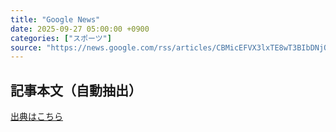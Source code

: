 ```yaml
---
title: "Google News"
date: 2025-09-27 05:00:00 +0900
categories: ["スポーツ"]
source: "https://news.google.com/rss/articles/CBMicEFVX3lxTE8wT3BIbDNjQlMtREhSMjZFOTk1emI1UDdmbzltbnZKRnZMa3F1S0JoY3lMQldqa0RVN0p4OFNxaU1Id0FHZnZPT1NBUmJwc2dicHAwYjQ1dkhPeUMtaEZPaW9lMHloMV9TTWczMHllTlk?oc=5"
---
```


## 記事本文（自動抽出）
<body class="y0K44d EA71Tc" id="readabilityBody"></body>

[出典はこちら](https://news.google.com/rss/articles/CBMicEFVX3lxTE8wT3BIbDNjQlMtREhSMjZFOTk1emI1UDdmbzltbnZKRnZMa3F1S0JoY3lMQldqa0RVN0p4OFNxaU1Id0FHZnZPT1NBUmJwc2dicHAwYjQ1dkhPeUMtaEZPaW9lMHloMV9TTWczMHllTlk?oc=5)
